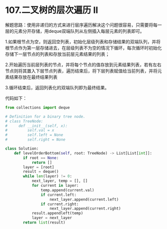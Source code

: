 # 107.二叉树的层次遍历 II

解题思路：使用非递归的方式来进行层序遍历解决这个问题很容易，只需要将每一层的元素分开存储，用deque双端队列从左侧插入每层元素的列表即可。

1.如果根节点为空，则返回空列表，初始化层级列表和存储结果的双端队列，并将根节点作为第一层存储进去，在层级列表不为空的情况下循环，每次循环时初始化存储下一层节点的列表和存放当前层元素结果的列表；

2.开始遍历当前层列表的节点，并将每个节点的值存放到元素结果列表，若有左右节点则将其置入下层节点列表，遍历结束后，将下层列表赋值给当前列表，并将元素结果存放在最终结果列表

3.循环结束后，返回列表化的双端队列即为最终结果。

代码如下：

```python
from collections import deque

# Definition for a binary tree node.
# class TreeNode:
#     def __init__(self, x):
#         self.val = x
#         self.left = None
#         self.right = None

class Solution:
    def levelOrderBottom(self, root: TreeNode) -> List[List[int]]:
        if root == None:
            return []
        layer = [root]
        result = deque()
        while len(layer) != 0:
            next_layer, temp = [], []
            for current in layer:
                temp.append(current.val)
                if current.left:
                    next_layer.append(current.left)
                if current.right:
                    next_layer.append(current.right)
            result.appendleft(temp)
            layer = next_layer
        return list(result)
```
